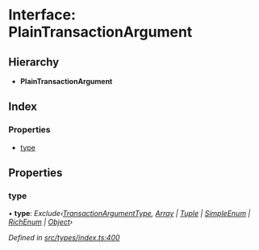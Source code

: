 # Interface: PlainTransactionArgument

## Hierarchy

* **PlainTransactionArgument**

## Index

### Properties

* [type](types.plaintransactionargument.md#type)

## Properties

###  type

• **type**: *Exclude‹[TransactionArgumentType](../enums/types.transactionargumenttype.md), [Array](../enums/types.transactionargumenttype.md#array) | [Tuple](../enums/types.transactionargumenttype.md#tuple) | [SimpleEnum](../enums/types.transactionargumenttype.md#simpleenum) | [RichEnum](../enums/types.transactionargumenttype.md#richenum) | [Object](../enums/types.transactionargumenttype.md#object)›*

*Defined in [src/types/index.ts:400](https://github.com/PolymathNetwork/polymesh-sdk/blob/d7c2770/src/types/index.ts#L400)*
